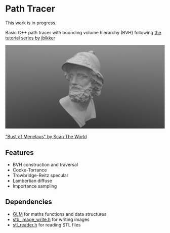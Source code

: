 # Path Tracer

This work is in progress.

Basic C++ path tracer with bounding volume hierarchy (BVH) following [the tutorial series by jbikker](https://jacco.ompf2.com/2022/04/13/how-to-build-a-bvh-part-1-basics/)

<p align="center" width="100%">
    <img src="screenshot.png" alt="Screenshot">
</p>

["Bust of Menelaus" by Scan The World](https://www.myminifactory.com/object/3d-print-bust-of-menelaus-32197)

## Features

- BVH construction and traversal
- Cooke-Torrance
- Trowbridge-Reitz specular
- Lambertian diffuse
- Importance sampling

## Dependencies

- [GLM](https://github.com/g-truc/glm) for maths functions and data structures
- [stb_image_write.h](https://github.com/nothings/stb) for writing images
- [stl_reader.h](https://github.com/sreiter/stl_reader) for reading STL files
